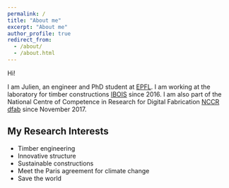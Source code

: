 ```yaml
---
permalink: /
title: "About me"
excerpt: "About me"
author_profile: true
redirect_from:
  - /about/
  - /about.html
---
```


Hi!

I am Julien, an engineer and PhD student at [EPFL](https://www.epfl.ch/index.en.html). I am working at the laboratory for timber constructions [IBOIS](https://ibois.epfl.ch) since 2016. I am also part of the National Centre of Competence in Research for Digital Fabrication [NCCR dfab](http://www.dfab.ch) since November 2017.

My Research Interests
------
* Timber engineering
* Innovative structure
* Sustainable constructions
* Meet the Paris agreement for climate change
* Save the world

